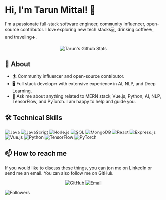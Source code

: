 # Hi, I'm Tarun Mittal! 👋

I'm a passionate full-stack software engineer, community influencer, open-source contributor. I love exploring new tech stacks💻, drinking coffee☕, and traveling✈️.

<p align="center">
<img src="https://github-readme-stats.vercel.app/api?username=Tarun-Mittal-cell&show_icons=true" alt="Tarun's Github Stats">
</p>

## 🧐 About

- 🏄‍ Community influencer and open-source contributor.
- 🖥️ Full stack developer with extensive experience in AI, NLP, and Deep Learning.
- 💬 Ask me about anything related to MERN stack, Vue.js, Python, AI, NLP, TensorFlow, and PyTorch. I am happy to help and guide you.

## 🛠️ Technical Skills

![Java](https://img.shields.io/badge/-Java-000?&logo=Java)
![JavaScript](https://img.shields.io/badge/-JavaScript-000?&logo=JavaScript)
![Node.js](https://img.shields.io/badge/-Node.js-000?&logo=node.js)
![SQL](https://img.shields.io/badge/-SQL-000?&logo=MySQL)
![MongoDB](https://img.shields.io/badge/-MongoDB-000?&logo=MongoDB)
![React](https://img.shields.io/badge/-React-000?&logo=React)
![Express.js](https://img.shields.io/badge/-Express.js-000?&logo=express)
![Vue.js](https://img.shields.io/badge/-Vue.js-000?&logo=vue.js)
![Python](https://img.shields.io/badge/-Python-000?&logo=python)
![TensorFlow](https://img.shields.io/badge/-TensorFlow-000?&logo=tensorflow)
![PyTorch](https://img.shields.io/badge/-PyTorch-000?&logo=pytorch)

## 📫 How to reach me

If you would like to discuss these things, you can join me on LinkedIn or send me an email. You can also follow me on GitHub.

<p align="center">
<a href="https://github.com/Tarun-Mittal-cell" target="_blank"><img alt="GitHub" src="https://img.shields.io/badge/GitHub-@Tarun--Mittal--cell-brightgreen?style=flat&logo=github"></a>
<a href="https://linkedin.com/in/tarun-mittal-457a9b24a" target="_blank"></a>
<a href="mailto:tm6622@rit.edu"><img alt="Email" src="https://img.shields.io/badge/Email-tm6622@rit.edu-red?style=flat&logo=gmail"></a>
</p>

![Followers](https://img.shields.io/github/followers/Tarun-Mittal-cell?style=social)
